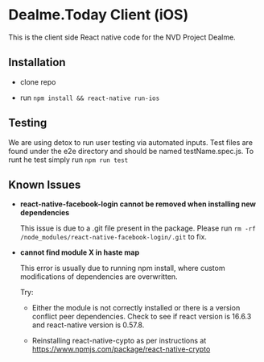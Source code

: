 # Dealme.Today Client (iOS)

This is the client side React native code for the NVD Project Dealme. 

## Installation


- clone repo

- run ```npm install && react-native run-ios```

## Testing

We are using detox to run user testing via automated inputs. Test files are found under the e2e 
directory and should be named testName.spec.js. To runt he test simply run ```npm run test```

## Known Issues

- **react-native-facebook-login cannot be removed when installing new dependencies**
    
    This issue is due to a .git file present in the package. Please run
    ```rm -rf /node_modules/react-native-facebook-login/.git``` to fix.
- **cannot find module X in haste map**
    
    This error is usually due to running npm install, where custom modifications of dependencies are overwritten. 
    
    Try:
    
    - Either the module is not correctly installed or there is a version conflict peer dependencies.
    Check to see if react version is 16.6.3 and react-native version is 0.57.8.
        
    - Reinstalling react-native-cypto as per instructions at  https://www.npmjs.com/package/react-native-crypto
      
    
